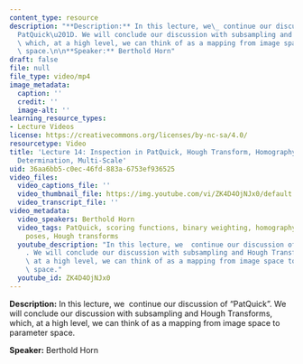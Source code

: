 ```yaml
---
content_type: resource
description: "**Description:** In this lecture, we\_ continue our discussion of \u201C\
  PatQuick\u201D. We will conclude our discussion with subsampling and Hough Transforms,\
  \ which, at a high level, we can think of as a mapping from image space to parameter\
  \ space.\n\n**Speaker:** Berthold Horn"
draft: false
file: null
file_type: video/mp4
image_metadata:
  caption: ''
  credit: ''
  image-alt: ''
learning_resource_types:
- Lecture Videos
license: https://creativecommons.org/licenses/by-nc-sa/4.0/
resourcetype: Video
title: 'Lecture 14: Inspection in PatQuick, Hough Transform, Homography, Position
  Determination, Multi-Scale'
uid: 36aa6bb5-c0ec-46fd-883a-6753ef936525
video_files:
  video_captions_file: ''
  video_thumbnail_file: https://img.youtube.com/vi/ZK4D4OjNJx0/default.jpg
  video_transcript_file: ''
video_metadata:
  video_speakers: Berthold Horn
  video_tags: PatQuick, scoring functions, binary weighting, homography, relative
    poses, Hough transforms
  youtube_description: "In this lecture, we  continue our discussion of \u201CPatQuick\u201D\
    . We will conclude our discussion with subsampling and Hough Transforms, which,\
    \ at a high level, we can think of as a mapping from image space to parameter\
    \ space."
  youtube_id: ZK4D4OjNJx0
---
```

**Description:** In this lecture, we  continue our discussion of “PatQuick”. We will conclude our discussion with subsampling and Hough Transforms, which, at a high level, we can think of as a mapping from image space to parameter space.

**Speaker:** Berthold Horn